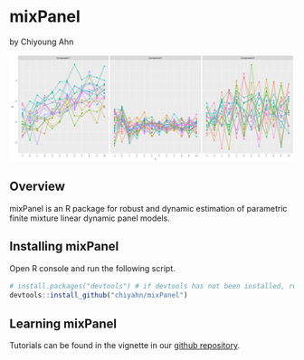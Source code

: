 mixPanel 
============================================
by Chiyoung Ahn

<img src = "https://raw.githubusercontent.com/chiyahn/mixPanel/master/vignettes/plot02.png" />

Overview
--------
mixPanel is an R package for robust and dynamic estimation of parametric finite mixture linear dynamic panel models.

Installing mixPanel
------------

Open R console and run the following script.
``` r
# install.packages("devtools") # if devtools has not been installed, run this line.
devtools::install_github("chiyahn/mixPanel")
```

Learning mixPanel
-----
Tutorials can be found in the vignette in our [github repository](https://github.com/chiyahn/mixPanel/tree/master/vignettes).
